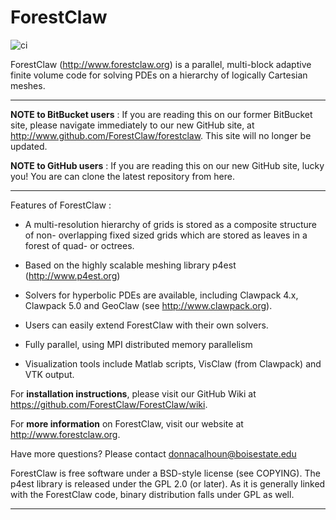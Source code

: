 # ForestClaw

![ci](https://github.com/forestclaw/forestclose/workflows/ci_cmake/badge.svg)

ForestClaw (http://www.forestclaw.org) is a parallel, multi-block adaptive finite volume
code  for solving PDEs on a hierarchy of logically Cartesian meshes.

-------

**NOTE to BitBucket users** : If you are reading this on our former BitBucket site,
please navigate immediately to our new GitHub site, at
http://www.github.com/ForestClaw/forestclaw.    This site will no longer be updated.

**NOTE to GitHub users** : If you are reading this on our new GitHub site, lucky you!  You are
can clone the latest repository from here.

-------

Features of ForestClaw :

* A multi-resolution hierarchy of grids is stored  as a composite structure of non-
overlapping fixed sized  grids which are stored as leaves in a forest of quad- or octrees.

* Based on the highly scalable meshing library p4est (http://www.p4est.org)

* Solvers for hyperbolic PDEs are available, including Clawpack 4.x, Clawpack 5.0 and
GeoClaw (see http://www.clawpack.org).

* Users can easily extend ForestClaw with their own solvers.

* Fully parallel, using MPI distributed memory parallelism

* Visualization tools include Matlab scripts, VisClaw (from Clawpack) and VTK output.

For **installation instructions**, please visit our GitHub Wiki at https://github.com/ForestClaw/ForestClaw/wiki.

For **more information** on ForestClaw, visit our website at http://www.forestclaw.org.

Have more questions?  Please contact donnacalhoun@boisestate.edu

ForestClaw is free software under a BSD-style license (see COPYING). The p4est library is
released under the GPL 2.0 (or later).  As it is generally linked with the ForestClaw
code,  binary distribution falls under GPL as well.

---
